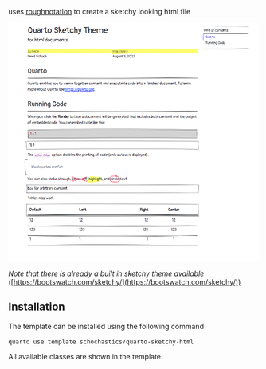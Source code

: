 uses [roughnotation](https://roughnotation.com/) to create a sketchy looking html file

![](example.png)

*Note that there is already a built in sketchy theme available* ([https://bootswatch.com/sketchy/](https://bootswatch.com/sketchy/))

## Installation

The template can be installed using the following command

```bash
quarto use template schochastics/quarto-sketchy-html
```

All available classes are shown in the template.

